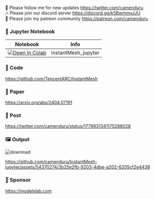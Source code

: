 🐣 Please follow me for new updates https://twitter.com/camenduru <br />
🔥 Please join our discord server https://discord.gg/k5BwmmvJJU <br />
🥳 Please join my patreon community https://patreon.com/camenduru <br />

### 🍊 Jupyter Notebook

| Notebook | Info
| --- | --- |
[![Open In Colab](https://colab.research.google.com/assets/colab-badge.svg)](https://colab.research.google.com/github/camenduru/InstantMesh-jupyter/blob/main/InstantMesh_jupyter.ipynb) | InstantMesh_jupyter

### 🧬 Code
https://github.com/TencentARC/InstantMesh

### 📄 Paper
https://arxiv.org/abs/2404.07191

### 💬 Post
https://twitter.com/camenduru/status/1779931341175288028

### 🖼 Output

![download](https://github.com/camenduru/InstantMesh-jupyter/assets/54370274/ef6c9924-1501-4e43-ada2-d819fe0e72c6)

https://github.com/camenduru/InstantMesh-jupyter/assets/54370274/3b25e2fb-9203-4dbe-a202-6205cf2e4438

### 🏢 Sponsor
https://modelslab.com
